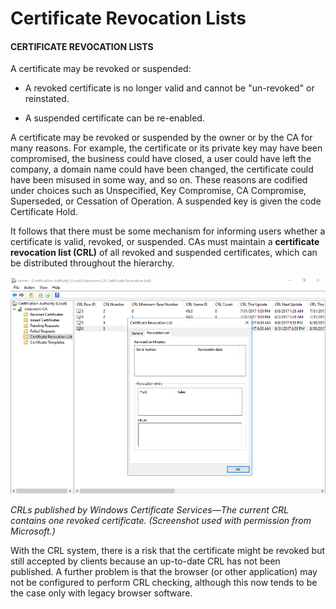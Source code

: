# Certificate Revocation Lists

#### CERTIFICATE REVOCATION LISTS

A certificate may be revoked or suspended:

-   A revoked certificate is no longer valid and cannot be "un-revoked" or reinstated.
    
-   A suspended certificate can be re-enabled.
    

A certificate may be revoked or suspended by the owner or by the CA for many reasons. For example, the certificate or its private key may have been compromised, the business could have closed, a user could have left the company, a domain name could have been changed, the certificate could have been misused in some way, and so on. These reasons are codified under choices such as Unspecified, Key Compromise, CA Compromise, Superseded, or Cessation of Operation. A suspended key is given the code Certificate Hold.

It follows that there must be some mechanism for informing users whether a certificate is valid, revoked, or suspended. CAs must maintain a **certificate revocation list (CRL)** of all revoked and suspended certificates, which can be distributed throughout the hierarchy.

![](./img/certirevol.png)

_CRLs published by Windows Certificate Services—The current CRL contains one revoked certificate. (Screenshot used with permission from Microsoft.)_

With the CRL system, there is a risk that the certificate might be revoked but still accepted by clients because an up-to-date CRL has not been published. A further problem is that the browser (or other application) may not be configured to perform CRL checking, although this now tends to be the case only with legacy browser software.